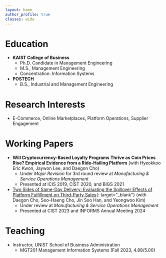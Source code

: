 ```yaml
---
layout: home
author_profile: true
classes: wide
---
```

# Education
* **KAIST College of Business**
  - Ph.D. Candidate in Management Engineering
  - M.S., Management Engineering
  - Concentration: Information Systems
* **POSTECH**
  - B.S., Industrial and Management Engineering

# Research Interests
* E-Commerce, Online Marketplaces, Platform Operations, Supplier Engagement

# Working Papers
* **Will Cryptocurrency-Based Loyalty Programs Thrive as Coin Prices Rise? Empirical Evidence from a Ride-Hailing Platform** (with Hyeokkoo Eric Kwon, Jaywon Lee, and Daegon Cho)
  - Under _Major Revision_ for 3rd round review at _Manufacturing & Service Operations Management_
  - Presented at ICIS 2019, CIST 2020, and BIGS 2021
* [Two Sides of Same-Day Delivery: Evaluating the Spillover Effects of Platform Fulfillment on Third-Party Sales](https://papers.ssrn.com/abstract=4854395){: target="_blank"} (with Daegon Cho, Soo-Haeng Cho, Jin Soo Han, and Yeongwoo Kim)
  - Under review at _Manufacturing & Service Operations Management_
  - Presented at CIST 2023 and INFORMS Annual Meeting 2024

# Teaching
* Instructor, UNIST School of Business Administration
  - MGT201 Management Information Systems (Fall 2023, 4.88/5.00)

